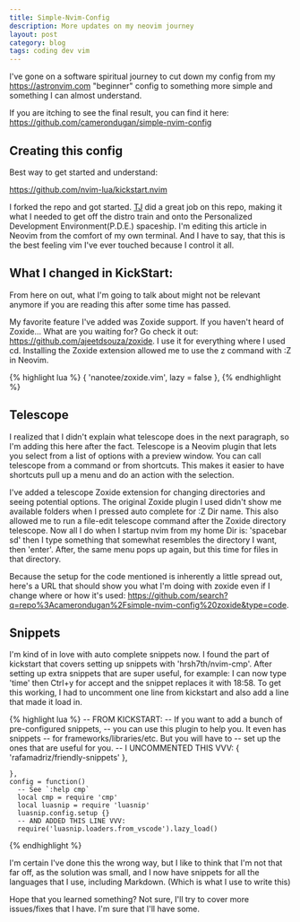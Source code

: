 ```yaml
---
title: Simple-Nvim-Config
description: More updates on my neovim journey
layout: post
category: blog
tags: coding dev vim
---
```


I've gone on a software spiritual journey to cut down my config from
my <https://astronvim.com> "beginner" config to something more simple and
something I can almost understand.

If you are itching to see the final result, you can find it here:
<https://github.com/camerondugan/simple-nvim-config>

## Creating this config

Best way to get started and understand:

<https://github.com/nvim-lua/kickstart.nvim>

I forked the repo and got started. [TJ](https://github.com/tjdevries) did a
great job on this repo, making it what I needed to get off the distro
train and onto the Personalized Development Environment(P.D.E.) spaceship. I'm
editing this article in Neovim from the comfort of my own terminal. And I have
to say, that this is the best feeling vim I've ever touched because I control
it all.

## What I changed in KickStart:

From here on out, what I'm going to talk about might not be relevant anymore if
you are reading this after some time has passed.

My favorite feature I've added was Zoxide support. If you haven't heard of
Zoxide... What are you waiting for? Go check it out:
<https://github.com/ajeetdsouza/zoxide>. I use it for everything where I used
cd. Installing the Zoxide extension allowed me to use the z command with :Z in
Neovim.

{% highlight lua %}
{ 'nanotee/zoxide.vim', lazy = false },
{% endhighlight %}

## Telescope

I realized that I didn't explain what telescope does in the next paragraph, so I'm
adding this here after the fact. Telescope is a Neovim plugin that lets you select
from a list of options with a preview window. You can call telescope from a command
or from shortcuts. This makes it easier to have shortcuts pull up a menu and do an
action with the selection.

I've added a telescope Zoxide extension for changing directories and
seeing potential options. The original Zoxide plugin I used didn't show me
available folders when I pressed auto complete for :Z Dir name. This also allowed
me to run a file-edit telescope command after the Zoxide directory telescope.
Now all I do when I startup nvim from my home Dir is: 'spacebar sd' then I type
something that somewhat resembles the directory I want, then 'enter'. After,
the same menu pops up again, but this time for files in that directory.

Because the setup for the code mentioned is inherently a little spread out,
here's a URL that should show you what I'm doing with zoxide even if I change
where or how it's used:
<https://github.com/search?q=repo%3Acamerondugan%2Fsimple-nvim-config%20zoxide&type=code>.

## Snippets

I'm kind of in love with auto complete snippets now. I found the part of
kickstart that covers setting up snippets with 'hrsh7th/nvim-cmp'. After
setting up extra snippets that are super useful, for example: I can now
type 'time' then Ctrl+y for accept and the snippet replaces it with 18:58. To
get this working, I had to uncomment one line from kickstart and also add a
line that made it load in.

{% highlight lua %}
      -- FROM KICKSTART:
      -- If you want to add a bunch of pre-configured snippets,
      --    you can use this plugin to help you. It even has snippets
      --    for frameworks/libraries/etc. But you will have to
      --    set up the ones that are useful for you.
      -- I UNCOMMENTED THIS VVV:
      { 'rafamadriz/friendly-snippets' },

    },
    config = function()
      -- See `:help cmp`
      local cmp = require 'cmp'
      local luasnip = require 'luasnip'
      luasnip.config.setup {}
	  -- AND ADDED THIS LINE VVV:
      require('luasnip.loaders.from_vscode').lazy_load()

{% endhighlight %}

I'm certain I've done this the wrong way, but I like to think that I'm not
that far off, as the solution was small, and I now have snippets for all
the languages that I use, including Markdown. (Which is what I use to write this)

Hope that you learned something? Not sure, I'll try to cover more issues/fixes
that I have. I'm sure that I'll have some.
